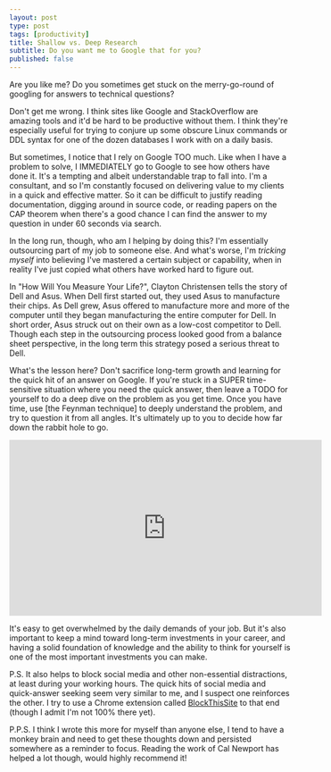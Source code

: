 ```yaml
---
layout: post
type: post
tags: [productivity]
title: Shallow vs. Deep Research  
subtitle: Do you want me to Google that for you? 
published: false
---
```


Are you like me?  Do you sometimes get stuck on the merry-go-round of googling for answers to technical questions?

Don't get me wrong.  I think sites like Google and StackOverflow are amazing tools and it'd be hard to be productive without them.  I think they're especially useful for trying to conjure up some obscure Linux commands or DDL syntax for one of the dozen databases I work with on a daily basis.

But sometimes, I notice that I rely on Google TOO much.  Like when I have a problem to solve, I IMMEDIATELY go to Google to see how others have done it.  It's a tempting and albeit understandable trap to fall into.  I'm a consultant, and so I'm constantly focused on delivering value to my clients in a quick and effective matter.  So it can be difficult to justify reading documentation, digging around in source code, or reading papers on the CAP theorem when there's a good chance I can find the answer to my question in under 60 seconds via search.

In the long run, though, who am I helping by doing this?  I'm essentially outsourcing part of my job to someone else.  And what's worse, I'm _tricking myself_ into believing I've mastered a certain subject or capability, when in reality I've just copied what others have worked hard to figure out.

In "How Will You Measure Your Life?", Clayton Christensen tells the story of Dell and Asus.  When Dell first started out, they used Asus to manufacture their chips.  As Dell grew, Asus offered to manufacture more and more of the computer until they began manufacturing the entire computer for Dell.  In short order, Asus struck out on their own as a low-cost competitor to Dell.  Though each step in the outsourcing process looked good from a balance sheet perspective, in the long term this strategy posed a serious threat to Dell.

What's the lesson here?  Don't sacrifice long-term growth and learning for the quick hit of an answer on Google.  If you're stuck in a SUPER time-sensitive situation where you need the quick answer, then leave a TODO for yourself to do a deep dive on the problem as you get time.  Once you have time, use [the Feynman technique] to deeply understand the problem, and try to question it from all angles.  It's ultimately up to you to decide how far down the rabbit hole to go.

<iframe width="560" height="315" src="https://www.youtube.com/embed/M7W2I9FGF9U" frameborder="0" allowfullscreen></iframe>

It's easy to get overwhelmed by the daily demands of your job.  But it's also important to keep a mind toward long-term investments in your career, and having a solid foundation of knowledge and the ability to think for yourself is one of the most important investments you can make.

P.S. It also helps to block social media and other non-essential distractions, at least during your working hours.  The quick hits of social media and quick-answer seeking seem very similar to me, and I suspect one reinforces the other.  I try to use a Chrome extension called [BlockThisSite](https://chrome.google.com/webstore/detail/block-site/eiimnmioipafcokbfikbljfdeojpcgbh) to that end (though I admit I'm not 100% there yet).

P.P.S. I think I wrote this more for myself than anyone else, I tend to have a monkey brain and need to get these thoughts down and persisted somewhere as a reminder to focus.  Reading the work of Cal Newport has helped a lot though, would highly recommend it!